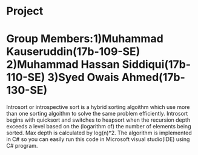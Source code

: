 # Project
# Group Members:1)Muhammad Kauseruddin(17b-109-SE) 2)Muhammad Hassan Siddiqui(17b-110-SE) 3)Syed Owais Ahmed(17b-130-SE)
Introsort or introspective sort is a hybrid sorting algoithm which use more than one sorting algoithm to solve the same problem efficiently.
Introsort begins with quicksort and switches to heapsort when the recursion depth exceeds a level based on the (logarithm of) the number of elements being sorted.
Max depth is calculated by log(n)*2.
The algorithm is implemented in C# so you can easily run this code in Microsoft visual studio(IDE) using C# program. 
